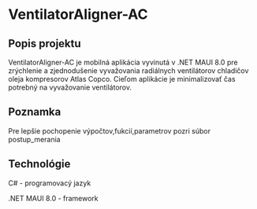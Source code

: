 # VentilatorAligner-AC

## Popis projektu

VentilatorAligner-AC je mobilná aplikácia vyvinutá v .NET MAUI 8.0 pre zrýchlenie a zjednodušenie vyvažovania radiálnych ventilátorov chladičov oleja kompresorov Atlas Copco. 
Cieľom aplikácie je minimalizovať čas potrebný na vyvažovanie ventilátorov.

## Poznamka

Pre lepšie pochopenie výpočtov,fukcií,parametrov pozri súbor postup_merania

## Technológie

C# - programovacý jazyk

.NET MAUI 8.0 - framework 



